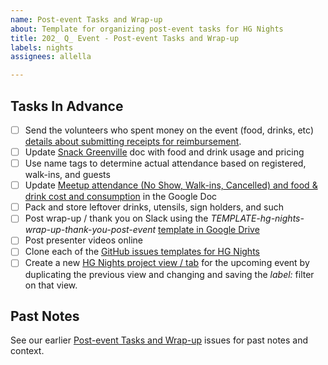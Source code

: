 ```yaml
---
name: Post-event Tasks and Wrap-up
about: Template for organizing post-event tasks for HG Nights
title: 202_ Q_ Event - Post-event Tasks and Wrap-up
labels: nights
assignees: allella

---
```


## Tasks In Advance
- [ ] Send the volunteers who spent money on the event (food, drinks, etc) [details about submitting receipts for reimbursement](https://docs.google.com/document/d/1jS8TCLWN6fVc_KkYRvl1PLkSfW33CMOH1HBrN-JMyfo/edit?tab=t.0).
- [ ] Update [Snack Greenville](https://docs.google.com/document/d/1ZBEl61eH4kB6NVHqjrlEgnYyRrfONAyJoQXFcH5muaQ/edit) doc with food and drink usage and pricing
- [ ] Use name tags to determine actual attendance based on registered, walk-ins, and guests
- [ ] Update [Meetup attendance (No Show, Walk-ins, Cancelled) and food & drink cost and consumption](https://docs.google.com/spreadsheets/d/1ddyknPjweYzK-vJ2YWujshVpZGJWo9UVzfldlg8usmc/edit?gid=0#gid=0) in the Google Doc
- [ ] Pack and store leftover drinks, utensils, sign holders, and such 
- [ ] Post wrap-up / thank you on Slack using the _TEMPLATE-hg-nights-wrap-up-thank-you-post-event_ [template in Google Drive](https://drive.google.com/drive/folders/17wq1n9VCUMTiyZSKHL61mW6Xte5DKWjb)
- [ ] Post presenter videos online
- [ ] Clone each of the [GitHub issues templates for HG Nights](https://github.com/hackgvl/nights/issues/new/choose)
- [ ] Create a new [HG Nights project view / tab](https://github.com/orgs/hackgvl/projects/6/) for the upcoming event by duplicating the previous view and changing and saving the _label:_ filter on that view.

## Past Notes
See our earlier [Post-event Tasks and Wrap-up](https://github.com/hackgvl/nights/issues?q=wrap-up+in%3Atitle+is%3Aissue) issues for past notes and context.
